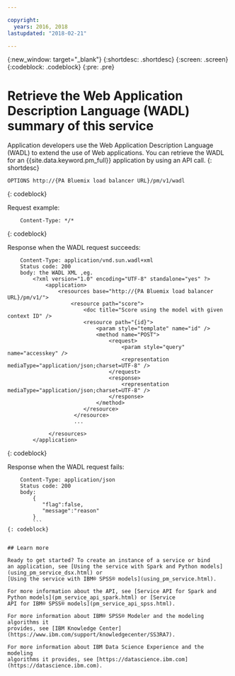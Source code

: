 ```yaml
---

copyright:
  years: 2016, 2018
lastupdated: "2018-02-21"

---
```


{:new_window: target="_blank"}
{:shortdesc: .shortdesc}
{:screen: .screen}
{:codeblock: .codeblock}
{:pre: .pre}

# Retrieve the Web Application Description Language (WADL) summary of this service

Application developers use the Web Application Description Language (WADL) to extend the use of Web applications. You can retrieve the WADL for an {{site.data.keyword.pm_full}} application by using an API call.
{: shortdesc}

```
OPTIONS http://{PA Bluemix load balancer URL}/pm/v1/wadl
```
{: codeblock}

Request example:

```
    Content-Type: */*
```
{: codeblock}

Response when the WADL request succeeds:

```
    Content-Type: application/vnd.sun.wadl+xml
    Status code: 200
    body: the WADL XML ,eg.
        <?xml version="1.0" encoding="UTF-8" standalone="yes" ?>
            <application>
                <resources base="http://{PA Bluemix load balancer URL}/pm/v1/">
                    <resource path="score">
                        <doc title="Score using the model with given context ID" />
                        <resource path="{id}">
                            <param style="template" name="id" />
                            <method name="POST">
                                <request>
                                    <param style="query" name="accesskey" />
                                    <representation mediaType="application/json;charset=UTF-8" />
                                </request>
                                <response>
                                    <representation mediaType="application/json;charset=UTF-8" />
                                </response>
                            </method>
                        </resource>
                     </resource>
                     ...

             </resources>
        </application>
```
{: codeblock}

Response when the WADL request fails:

```
    Content-Type: application/json
    Status code: 200
    body:
        {
           "flag":false, 
           "message":"reason"
        } 
        ```
{: codeblock}


## Learn more

Ready to get started? To create an instance of a service or bind
an application, see [Using the service with Spark and Python models](using_pm_service_dsx.html) or
[Using the service with IBM® SPSS® models](using_pm_service.html).

For more information about the API, see [Service API for Spark and Python models](pm_service_api_spark.html) or [Service
API for IBM® SPSS® models](pm_service_api_spss.html).

For more information about IBM® SPSS® Modeler and the modeling algorithms it
provides, see [IBM Knowledge Center](https://www.ibm.com/support/knowledgecenter/SS3RA7).

For more information about IBM Data Science Experience and the modeling
algorithms it provides, see [https://datascience.ibm.com](https://datascience.ibm.com).
